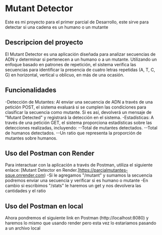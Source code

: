 # Mutant Detector

Este es mi proyecto para el primer parcial de Desarrollo, este sirve para detectar si una cadena es un humano o un mutante

## Descripcion del proyecto

El Mutant Detector es una aplicación diseñada para analizar secuencias de ADN y determinar si pertenecen a un humano o a un mutante.
Utilizando un enfoque basado en patrones de repetición, el sistema verifica las secuencias para identificar la presencia de cuatro 
letras repetidas (A, T, C, G) en horizontal, vertical u oblicuo, en más de una ocasión.

## Funcionalidades

-Detección de Mutantes: Al enviar una secuencia de ADN a través de una petición POST, el sistema evaluará si se cumplen las condiciones 
para clasificar la secuencia como mutante. Si es así, devolverá un mensaje de "Mutant Detected" y registrará la detección en el sistema.
-Estadísticas: A través de una petición GET, el sistema proporciona estadísticas sobre las detecciones realizadas, incluyendo:
--Total de mutantes detectados.
--Total de humanos detectados.
--Un ratio que representa la proporción de mutantes sobre humanos.

## Uso del Postman con Render

Para interactuar con la aplicación a través de Postman, utiliza el siguiente enlace: [Mutant Detector en Render.]https://parcialmutantes-sque.onrender.com)
-Si le agregamos "/mutant" y sumamos la secuencia podremos enviar una secuencia y verificar si es humano o mutante
-En cambio si escribimos "/stats" le haremos un get y nos devolvera las cantidades y el ratio

## Uso del Postman en local

Ahora pondremos el siguiente link en Postman (http://localhost:8080) y haremos lo mismo que usando render pero esta vez lo estariamos pasando a un archivo local 
